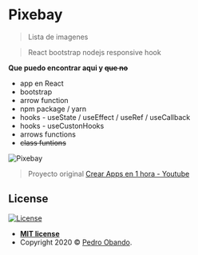 # Pixebay

> Lista de imagenes

> React bootstrap nodejs responsive hook

**Que puedo encontrar aqui y ~~que no~~**

- app en React
- bootstrap
- arrow function
- npm package / yarn
- hooks - useState / useEffect / useRef / useCallback
- hooks - useCustonHooks
- arrows functions
- ~~class funtions~~

<a><img src="https://photos.google.com/photo/AF1QipOwSTe5N6bQbR_Yiwtvk0ZHQahAoFJPcwoHw2zt" alt="Pixebay"></a>

> Proyecto original [Crear Apps en 1 hora - Youtube](https://www.youtube.com/watch?v=hScR513gvNo&t=3303s)

## License

[![License](http://img.shields.io/:license-mit-blue.svg?style=flat-square)](http://badges.mit-license.org)

- **[MIT license](http://opensource.org/licenses/mit-license.php)**
- Copyright 2020 © <a href="http://twitter.com/pedroobandox" target="_blank">Pedro Obando</a>.
